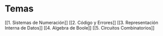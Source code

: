  

# Temas
[[1. Sistemas de Numeración]]
[[2. Código y Errores]]
[[3. Representación Interna de Datos]]
[[4. Algebra de Boole]]
[[5. Circuitos Combinatorios]]
